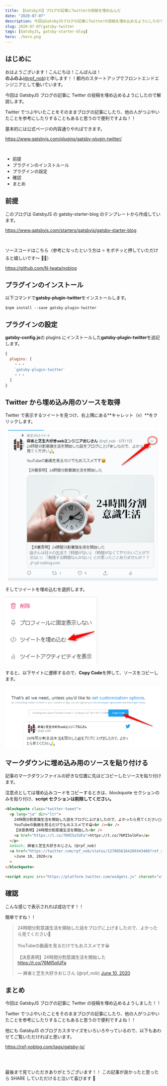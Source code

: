```yaml
---
title: 【GatsbyJS】ブログの記事にTwitterの投稿を埋め込んだ
date: "2020-07-07"
description: 今回はGatsbyJSブログの記事にTwitterの投稿を埋め込めるようにしたので解説します。Twitterでつぶやいたことをそのままブログの記事にしたり、他の人がつぶやいたことを参考にしたりすることもあると思うので便利ですよね！！
slug: 2020-07-07/gatsby-twitter
tags: [GatsbyJS, gatsby-starter-blog]
hero: ./hero.png
---
```


## はじめに

おはようございます！こんにちは！こんばんは！<br>
**のふのふ**([@rpf_nob](https://twitter.com/rpf_nob))と申します！！都内のスタートアップでフロントエンドエンジニアとして働いています。

今回は GatsbyJS ブログの記事に Twitter の投稿を埋め込めるようにしたので解説します。

Twitter でつぶやいたことをそのままブログの記事にしたり、他の人がつぶやいたことを参考にしたりすることもあると思うので便利ですよね！！

基本的には公式ページの内容通りやればできます。

https://www.gatsbyjs.com/plugins/gatsby-plugin-twitter/

<br>

- 前提
- プラグインのインストルール
- プラグインの設定
- 確認
- まとめ

## 前提

このブログは GatsbyJS の gatsby-starter-blog のテンプレートから作成しています。

https://www.gatsbyjs.com/starters/gatsbyjs/gatsby-starter-blog

<br/>

ソースコードはこちら（参考になったという方は ⭐️ をポチッと押していただけると嬉しいです〜 🙇‍♂️）

https://github.com/N-Iwata/noblog

## プラグインのインストール

以下コマンドで**gatsby-plugin-twitter**をインストールします。

```
$npm install --save gatsby-plugin-twitter
```

## プラグインの設定

**gatsby-config.js**の plugins にインストールした**gatsby-plugin-twitter**を追記します。

```js:title=gatsby-config.js
{
  plugins: [
    ・・・
    `gatsby-plugin-twitter`
    ・・・
  ]
}
```

## Twitter から埋め込み用のソースを取得

Twitter で表示するツイートを見つけ、右上隅にある**キャレット（v）**をクリックします。

![画像](img1.png)

そしてツイートを埋め込むを選択します。

![画像](img2.png)

すると、以下サイトに遷移するので、**Copy Code**を押して、ソースをコピーします。

![画像](img3.png)

## マークダウンに埋め込み用のソースを貼り付ける

記事のマークダウンファイルの好きな位置に先ほどコピーしたソースを貼り付けます。

注意点としては埋め込みコードをコピーするときは、blockquote セクションのみを貼り付け、**script セクションは削除してください。**

```html
<blockquote class="twitter-tweet">
  <p lang="ja" dir="ltr">
    24時間分割意識生活を開始した話をブログに上げましたので、よかったら見てください🙏<br /><br />
    YouTubeの動画を見るだけでもおススメです😀<br /><br />
    【決意表明】24時間分割意識生活を開始した<br />
    <a href="https://t.co/76MI5olUFa">https://t.co/76MI5olUFa</a>
  </p>
  &mdash; 麻雀と芝生大好きおじさん (@rpf_nob)
  <a href="https://twitter.com/rpf_nob/status/1270856164289343488?ref_src=twsrc%5Etfw"
    >June 10, 2020</a
  >
</blockquote>
```

```html
<script async src="https://platform.twitter.com/widgets.js" charset="utf-8"></script>
```

## 確認

こんな感じで表示されれば成功です！！

簡単ですね！！

<blockquote class="twitter-tweet"><p lang="ja" dir="ltr">24時間分割意識生活を開始した話をブログに上げましたので、よかったら見てください🙏<br><br>YouTubeの動画を見るだけでもおススメです😀<br><br>【決意表明】24時間分割意識生活を開始した<br> <a href="https://t.co/76MI5olUFa">https://t.co/76MI5olUFa</a></p>&mdash; 麻雀と芝生大好きおじさん (@rpf_nob) <a href="https://twitter.com/rpf_nob/status/1270856164289343488?ref_src=twsrc%5Etfw">June 10, 2020</a></blockquote>

## まとめ

今回は GatsbyJS ブログの記事に Twitter の投稿を埋め込めるようしました！！

Twitter でつぶやいたことをそのままブログの記事にしたり、他の人がつぶやいたことを参考にしたりすることもあると思うので便利ですよね！！

他にも GatsbyJS のブログカスタマイズをいろいろやっているので、以下もあわせてご覧いただければと思います。

https://rpf-noblog.com/tags/gatsby-js/

<br>
<br>

最後まで見ていただきありがとうございます！！
この記事が良かったと思ったら SHARE していただけると泣いて喜びます 🤣
